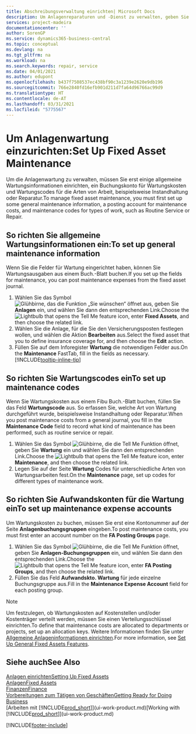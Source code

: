 ```yaml
---
title: Abschreibungsverwaltung einrichten| Microsoft Docs
description: Um Anlagenreparaturen und -Dienst zu verwalten, geben Sie allgemeine Wartungsinformationen, Codes für die Art der Arbeit und eine Buchung für Kosten an.
services: project-madeira
documentationcenter: ''
author: SorenGP
ms.service: dynamics365-business-central
ms.topic: conceptual
ms.devlang: na
ms.tgt_pltfrm: na
ms.workload: na
ms.search.keywords: repair, service
ms.date: 04/01/2021
ms.author: edupont
ms.openlocfilehash: b437f7508537ec438bf90c3a1239e2620e9db196
ms.sourcegitcommit: 766e2840fd16efb901d211d7fa64d96766ac99d9
ms.translationtype: HT
ms.contentlocale: de-AT
ms.lasthandoff: 03/31/2021
ms.locfileid: "5775567"
---
```

# <a name="set-up-fixed-asset-maintenance"></a><span data-ttu-id="a6ea2-103">Um Anlagenwartung einzurichten:</span><span class="sxs-lookup"><span data-stu-id="a6ea2-103">Set Up Fixed Asset Maintenance</span></span>
<span data-ttu-id="a6ea2-104">Um die Anlagenwartung zu verwalten, müssen Sie erst einige allgemeine Wartungsinformationen einrichten, ein Buchungskonto für Wartungskosten und Wartungscodes für die Arten von Arbeit, beispielsweise Instandhaltung oder Reparatur.</span><span class="sxs-lookup"><span data-stu-id="a6ea2-104">To manage fixed asset maintenance, you must first set up some general maintenance information, a posting account for maintenance costs, and maintenance codes for types of work, such as Routine Service or Repair.</span></span>

## <a name="to-set-up-general-maintenance-information"></a><span data-ttu-id="a6ea2-105">So richten Sie allgemeine Wartungsinformationen ein:</span><span class="sxs-lookup"><span data-stu-id="a6ea2-105">To set up general maintenance information</span></span>
<span data-ttu-id="a6ea2-106">Wenn Sie die Felder für Wartung eingerichtet haben, können Sie Wartungsausgaben aus einem Buch.-Blatt buchen.</span><span class="sxs-lookup"><span data-stu-id="a6ea2-106">If you set up the fields for maintenance, you can post maintenance expenses from the fixed asset journal.</span></span>

1. <span data-ttu-id="a6ea2-107">Wählen Sie das Symbol ![Glühbirne, das die Funktion „Sie wünschen“ öffnet](media/ui-search/search_small.png "Tell me-Funktion") aus, geben Sie **Anlagen** ein, und wählen Sie dann den entsprechenden Link.</span><span class="sxs-lookup"><span data-stu-id="a6ea2-107">Choose the ![Lightbulb that opens the Tell Me feature](media/ui-search/search_small.png "Tell me what you want to do") icon, enter **Fixed Assets**, and then choose the related link.</span></span>
2. <span data-ttu-id="a6ea2-108">Wählen Sie die Anlage, für die Sie den Versicherungsposten festlegen wollen, und wählen die Aktion **Bearbeiten** aus.</span><span class="sxs-lookup"><span data-stu-id="a6ea2-108">Select the fixed asset that you to define insurance coverage for, and then choose the **Edit** action.</span></span>
3. <span data-ttu-id="a6ea2-109">Füllen Sie auf dem Inforegister **Wartung** die notwendigen Felder aus.</span><span class="sxs-lookup"><span data-stu-id="a6ea2-109">On the **Maintenance** FastTab, fill in the fields as necessary.</span></span> [!INCLUDE[tooltip-inline-tip](includes/tooltip-inline-tip_md.md)]

## <a name="to-set-up-maintenance-codes"></a><span data-ttu-id="a6ea2-110">So richten Sie Wartungscodes ein</span><span class="sxs-lookup"><span data-stu-id="a6ea2-110">To set up maintenance codes</span></span>
<span data-ttu-id="a6ea2-111">Wenn Sie Wartungskosten aus einem Fibu Buch.-Blatt buchen, füllen Sie das Feld **Wartungscode** aus. So erfassen Sie, welche Art von Wartung durchgeführt wurde, beispielsweise Instandhaltung oder Reparatur.</span><span class="sxs-lookup"><span data-stu-id="a6ea2-111">When you post maintenance costs from a general journal, you fill in the **Maintenance Code** field to record what kind of maintenance has been performed, such as routine service or repair.</span></span>

1. <span data-ttu-id="a6ea2-112">Wählen Sie das Symbol ![Glühbirne, die die Tell Me Funktion öffnet](media/ui-search/search_small.png "Tell me-Funktion"), geben Sie **Wartung** ein und wählen Sie dann den entsprechenden Link.</span><span class="sxs-lookup"><span data-stu-id="a6ea2-112">Choose the ![Lightbulb that opens the Tell Me feature](media/ui-search/search_small.png "Tell me what you want to do") icon, enter **Maintenance**, and then choose the related link.</span></span>
2. <span data-ttu-id="a6ea2-113">Legen Sie auf der Seite **Wartung** Codes für unterschiedliche Arten von Wartungsarbeiten fest.</span><span class="sxs-lookup"><span data-stu-id="a6ea2-113">On the **Maintenance** page, set up codes for different types of maintenance work.</span></span>

## <a name="to-set-up-maintenance-expense-accounts"></a><span data-ttu-id="a6ea2-114">So richten Sie Aufwandskonten für die Wartung ein</span><span class="sxs-lookup"><span data-stu-id="a6ea2-114">To set up maintenance expense accounts</span></span>
<span data-ttu-id="a6ea2-115">Um Wartungskosten zu buchen, müssen Sie erst eine Kontonummer auf der Seite **Anlagenbuchungsgruppen** eingeben.</span><span class="sxs-lookup"><span data-stu-id="a6ea2-115">To post maintenance costs, you must first enter an account number on the **FA Posting Groups** page.</span></span>

1. <span data-ttu-id="a6ea2-116">Wählen Sie das Symbol ![Glühbirne, die die Tell Me Funktion öffnet](media/ui-search/search_small.png "Tell Me-Funktion"), geben Sie **Anlagen-Buchungsgruppen** ein, und wählen Sie dann den entsprechenden Link.</span><span class="sxs-lookup"><span data-stu-id="a6ea2-116">Choose the ![Lightbulb that opens the Tell Me feature](media/ui-search/search_small.png "Tell me what you want to do") icon, enter **FA Posting Groups**, and then choose the related link.</span></span>
2. <span data-ttu-id="a6ea2-117">Füllen Sie das Feld **Aufwandskto. Wartung** für jede einzelne Buchungsgruppe aus.</span><span class="sxs-lookup"><span data-stu-id="a6ea2-117">Fill in the **Maintenance Expense Account** field for each posting group.</span></span>

> [!NOTE]  
>   <span data-ttu-id="a6ea2-118">Um festzulegen, ob Wartungskosten auf Kostenstellen und/oder Kostenträger verteilt werden, müssen Sie einen Verteilungsschlüssel einrichten.</span><span class="sxs-lookup"><span data-stu-id="a6ea2-118">To define that maintenance costs are allocated to departments or projects, set up an allocation keys.</span></span> <span data-ttu-id="a6ea2-119">Weitere Informationen finden Sie unter [Allgemeine Anlageninformationen einrichten](fa-how-setup-general.md).</span><span class="sxs-lookup"><span data-stu-id="a6ea2-119">For more information, see [Set Up General Fixed Assets Features](fa-how-setup-general.md).</span></span>

## <a name="see-also"></a><span data-ttu-id="a6ea2-120">Siehe auch</span><span class="sxs-lookup"><span data-stu-id="a6ea2-120">See Also</span></span>
[<span data-ttu-id="a6ea2-121">Anlagen einrichten</span><span class="sxs-lookup"><span data-stu-id="a6ea2-121">Setting Up Fixed Assets</span></span>](fa-setup.md)  
[<span data-ttu-id="a6ea2-122">Anlagen</span><span class="sxs-lookup"><span data-stu-id="a6ea2-122">Fixed Assets</span></span>](fa-manage.md)  
[<span data-ttu-id="a6ea2-123">Finanzen</span><span class="sxs-lookup"><span data-stu-id="a6ea2-123">Finance</span></span>](finance.md)  
[<span data-ttu-id="a6ea2-124">Vorbereitungen zum Tätigen von Geschäften</span><span class="sxs-lookup"><span data-stu-id="a6ea2-124">Getting Ready for Doing Business</span></span>](ui-get-ready-business.md)  
<span data-ttu-id="a6ea2-125">[Arbeiten mit [!INCLUDE[prod_short](includes/prod_short.md)]](ui-work-product.md)</span><span class="sxs-lookup"><span data-stu-id="a6ea2-125">[Working with [!INCLUDE[prod_short](includes/prod_short.md)]](ui-work-product.md)</span></span>


[!INCLUDE[footer-include](includes/footer-banner.md)]
